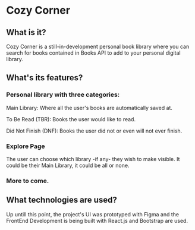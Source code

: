 # Cozy Corner

## What is it?

Cozy Corner is a still-in-development personal book library where you can search
for books contained in Books API to add to your personal digital library.

## What's its features?

### Personal library with three categories:

Main Library: Where all the user's books are automatically saved at.

To Be Read (TBR): Books the user would like to read.

Did Not Finish (DNF): Books the user did not or even will not ever finish.

### Explore Page

The user can choose which library -if any- they wish to make visible. It could be their 
Main Library, it could be all or none.

### More to come.

## What technologies are used?

Up untill this point, the project's UI was prototyped with Figma and the FrontEnd
Development is being built with React.js and Bootstrap are used.

